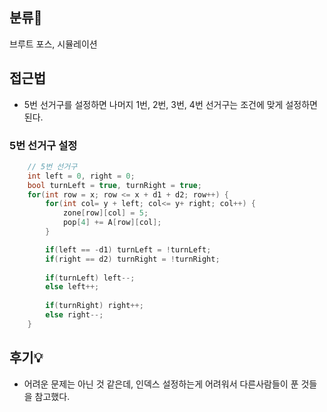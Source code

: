 ## 분류💁

브루트 포스, 시뮬레이션 

## 접근법

- 5번 선거구를 설정하면 나머지 1번, 2번, 3번, 4번 선거구는 조건에 맞게 설정하면 된다.



### 5번 선거구 설정
```cpp
    // 5번 선거구
	int left = 0, right = 0;
	bool turnLeft = true, turnRight = true;
	for(int row = x; row <= x + d1 + d2; row++) {
		for(int col= y + left; col<= y+ right; col++) {
			zone[row][col] = 5;
			pop[4] += A[row][col];
		}

		if(left == -d1) turnLeft = !turnLeft;
		if(right == d2) turnRight = !turnRight;
			
		if(turnLeft) left--;
		else left++;
			
		if(turnRight) right++;
        else right--;
	}
  ```



## 후기💡

- 어려운 문제는 아닌 것 같은데, 인덱스 설정하는게 어려워서 다른사람들이 푼 것들을 참고했다.


